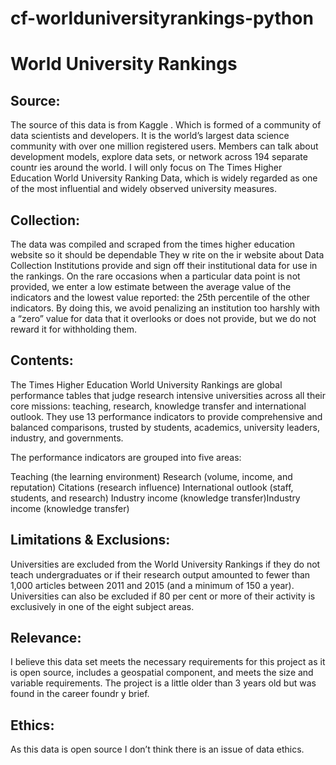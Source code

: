 # cf-worlduniversityrankings-python

# World University Rankings

## Source:
The source of this data is from Kaggle . Which is formed of a community
of data scientists and developers. It is the world’s largest data science
community with over one million registered users. Members can talk about
development models, explore data sets, or network across 194 separate
countr ies around the world. I will only focus on The Times Higher Education
World University Ranking Data, which is widely regarded as one of the most
influential and widely observed university measures.

## Collection:
The data was compiled and scraped from the times higher
education website so it should be dependable They w rite on the ir website
about Data Collection Institutions provide and sign off their institutional data
for use in the rankings. On the rare occasions when a particular data point is
not provided, we enter a low estimate between the average value of the
indicators and the lowest value reported: the 25th percentile of the other
indicators. By doing this, we avoid penalizing an institution too harshly with a
“zero” value for data that it overlooks or does not provide, but we do not
reward it for withholding them.

## Contents:
The Times Higher Education World University Rankings are global
performance tables that judge research intensive universities across all their
core missions: teaching, research, knowledge transfer and international
outlook. They use 13 performance indicators to provide comprehensive and
balanced comparisons, trusted by students, academics, university leaders,
industry, and governments.

The performance indicators are grouped into five areas:

Teaching (the learning environment)
Research (volume, income, and reputation)
Citations (research influence)
International outlook (staff, students, and research)
Industry income (knowledge transfer)Industry income (knowledge transfer)

## Limitations & Exclusions:
Universities are excluded from the World University
Rankings if they do not teach undergraduates or if their research output
amounted to fewer than 1,000 articles between 2011 and 2015 (and a
minimum of 150 a year). Universities can also be excluded if 80 per cent or
more of their activity is exclusively in one of the eight subject areas.

## Relevance:
I believe this data set meets the necessary requirements for this project as it is
open source, includes a geospatial component, and meets the size and variable
requirements. The project is a little older than 3 years old but was found in the
career foundr y brief.

## Ethics:
As this data is open source I don’t think there is an issue of data ethics.
